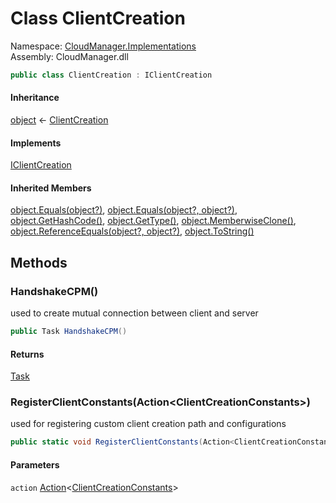 #  Class ClientCreation

Namespace: [CloudManager.Implementations](CloudManager.Implementations.md)  
Assembly: CloudManager.dll  

```csharp
public class ClientCreation : IClientCreation
```

#### Inheritance

[object](https://learn.microsoft.com/dotnet/api/system.object) ← 
[ClientCreation](CloudManager.Implementations.ClientCreation.md)

#### Implements

[IClientCreation](CloudManager.Interfaces.Persistence.IClientCreation.md)

#### Inherited Members

[object.Equals\(object?\)](https://learn.microsoft.com/dotnet/api/system.object.equals\#system\-object\-equals\(system\-object\)), 
[object.Equals\(object?, object?\)](https://learn.microsoft.com/dotnet/api/system.object.equals\#system\-object\-equals\(system\-object\-system\-object\)), 
[object.GetHashCode\(\)](https://learn.microsoft.com/dotnet/api/system.object.gethashcode), 
[object.GetType\(\)](https://learn.microsoft.com/dotnet/api/system.object.gettype), 
[object.MemberwiseClone\(\)](https://learn.microsoft.com/dotnet/api/system.object.memberwiseclone), 
[object.ReferenceEquals\(object?, object?\)](https://learn.microsoft.com/dotnet/api/system.object.referenceequals), 
[object.ToString\(\)](https://learn.microsoft.com/dotnet/api/system.object.tostring)

## Methods

###  HandshakeCPM\(\)

used to create mutual connection between client and server

```csharp
public Task HandshakeCPM()
```

#### Returns

 [Task](https://learn.microsoft.com/dotnet/api/system.threading.tasks.task)

###  RegisterClientConstants\(Action<ClientCreationConstants\>\)

used for registering custom client creation path and configurations

```csharp
public static void RegisterClientConstants(Action<ClientCreationConstants> action)
```

#### Parameters

`action` [Action](https://learn.microsoft.com/dotnet/api/system.action\-1)<[ClientCreationConstants](CloudManager.Models.ClientCreationConstants.md)\>

